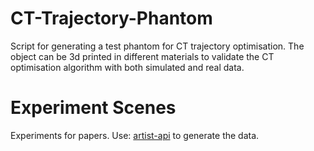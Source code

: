 # CT-Trajectory-Phantom
Script for generating a test phantom for CT trajectory optimisation. The object can be 3d printed in different materials to validate the CT optimisation algorithm with both simulated and real data.

# Experiment Scenes
Experiments for papers. Use: [artist-api](https://github.com/wittlsn/aRTist-PythonLib/tree/artist_thd_wip) to generate the data.